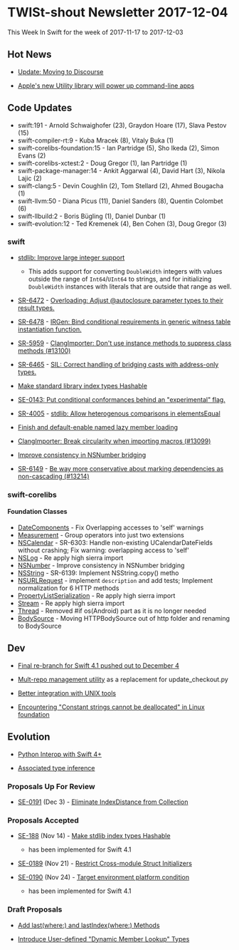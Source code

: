 # TWISt-shout Newsletter 2017-12-04
This Week In Swift for the week of 2017-11-17 to 2017-12-03

## Hot News
* [Update: Moving to Discourse](https://lists.swift.org/pipermail/swift-evolution/Week-of-Mon-20171127/041754.html)

* [Apple's new Utility library will power up command-line apps](https://www.hackingwithswift.com/articles/44/apple-s-new-utility-library-will-power-up-command-line-apps)

## Code Updates
* swift:191 - Arnold Schwaighofer (23), Graydon Hoare (17), Slava Pestov (15)
* swift-compiler-rt:9 - Kuba Mracek (8), Vitaly Buka (1)
* swift-corelibs-foundation:15 - Ian Partridge (5), Sho Ikeda (2), Simon Evans (2)
* swift-corelibs-xctest:2 - Doug Gregor (1), Ian Partridge (1)
* swift-package-manager:14 - Ankit Aggarwal (4), David Hart (3), Nikola Lajic (2)
* swift-clang:5 - Devin Coughlin (2), Tom Stellard (2), Ahmed Bougacha (1)
* swift-llvm:50 - Diana Picus (11), Daniel Sanders (8), Quentin Colombet (6)
* swift-llbuild:2 - Boris Bügling (1), Daniel Dunbar (1)
* swift-evolution:12 - Ted Kremenek (4), Ben Cohen (3), Doug Gregor (3)

### swift
* [stdlib: Improve large integer support](https://github.com/apple/swift/commit/3730115af217801d55e26fccb36060eb10428e7f)
  * This adds support for converting `DoubleWidth` integers with values outside the range of `Int64`/`UInt64` to strings, and for initializing `DoubleWidth` instances with literals that are outside that range as well.

* [SR-6472](https://bugs.swift.org/browse/SR-6472) - [Overloading: Adjust @autoclosure parameter types to their result types.](https://github.com/apple/swift/commit/8342f77bc4773e8e72eb6143b77bb1b7421aeb18)

* [SR-6478](https://bugs.swift.org/browse/SR-6478) - [IRGen: Bind conditional requirements in generic witness table instantiation function.](https://github.com/apple/swift/commit/9b9923bd2e52a595a680d0b055fda51854a6df69)

* [SR-5959](https://bugs.swift.org/browse/SR-5959) - [ClangImporter: Don't use instance methods to suppress class methods (#13100)](https://github.com/apple/swift/commit/f5989d2f6fa0bcbea59050682a5c5accf70cdb91)

* [SR-6465](https://bugs.swift.org/browse/SR-6465) - [SIL: Correct handling of bridging casts with address-only types.](https://github.com/apple/swift/commit/5eb830cf22d20986785acfc3ec356be54d1ee3e6)

* [Make standard library index types Hashable](https://github.com/apple/swift/pull/12777)

* [SE-0143: Put conditional conformances behind an "experimental" flag.](https://github.com/apple/swift/commit/b59c30c1afe2ae29ee20f14328b3ecb012fc02d6)

* [SR-4005](https://bugs.swift.org/browse/SR-4005SR-4005) - [stdlib: Allow heterogenous comparisons in elementsEqual](https://github.com/apple/swift/commit/ec0d53f96f5cb0059d8f53dd10e01b98eed1a4e4)

* [Finish and default-enable named lazy member loading](https://github.com/apple/swift/pull/12843)

* [ClangImporter: Break circularity when importing macros (#13099)](https://github.com/apple/swift/commit/5edbefcc6978efb35d92b1107f131a43a5aae651)

* [Improve consistency in NSNumber bridging](https://github.com/apple/swift/commit/956e793ef0814c939ef150536e5d207914eefc91)

* [SR-6149](https://bugs.swift.org/browse/SR-6149) - [Be way more conservative about marking dependencies as non-cascading (#13214)](https://github.com/apple/swift/commit/ace0f56e9ca03425fae9df5afe6b5927966a3f8f)

### swift-corelibs
#### Foundation Classes
* [DateComponents](https://github.com/apple/swift-corelibs-foundation/commits/master/Foundation/DateComponents.swift) - Fix Overlapping accesses to 'self' warnings
* [Measurement](https://github.com/apple/swift-corelibs-foundation/commits/master/Foundation/Measurement.swift) - Group operators into just two extensions
* [NSCalendar](https://github.com/apple/swift-corelibs-foundation/commits/master/Foundation/NSCalendar.swift) - SR-6303: Handle non-existing UCalendarDateFields without crashing; Fix warning: overlapping access to 'self'
* [NSLog](https://github.com/apple/swift-corelibs-foundation/commits/master/Foundation/NSLog.swift) - Re apply high sierra import
* [NSNumber](https://github.com/apple/swift-corelibs-foundation/commits/master/Foundation/NSNumber.swift) - Improve consistency in NSNumber bridging
* [NSString](https://github.com/apple/swift-corelibs-foundation/commits/master/Foundation/NSString.swift) - SR-6139: Implement NSString.copy() metho
* [NSURLRequest](https://github.com/apple/swift-corelibs-foundation/commits/master/Foundation/NSURLRequest.swift) - implement `description` and add tests; Implement normalization for 6 HTTP methods
* [PropertyListSerialization](https://github.com/apple/swift-corelibs-foundation/commits/master/Foundation/PropertyListSerialization.swift) - Re apply high sierra import
* [Stream](https://github.com/apple/swift-corelibs-foundation/commits/master/Foundation/Stream.swift) - Re apply high sierra import
* [Thread](https://github.com/apple/swift-corelibs-foundation/commits/master/Foundation/Thread.swift) - Removed #if os(Android) part as it is no longer needed
* [BodySource](https://github.com/apple/swift-corelibs-foundation/commits/master/Foundation/URLSession/BodySource.swift) - Moving HTTPBodySource out of http folder and renaming to BodySource

## Dev
* [Final re-branch for Swift 4.1 pushed out to December 4](https://lists.swift.org/pipermail/swift-dev/Week-of-Mon-20171127/006036.html)

* [Mult-repo management utility](https://lists.swift.org/pipermail/swift-dev/Week-of-Mon-20171127/006037.html) as a replacement for update_checkout.py

* [Better integration with UNIX tools](https://lists.swift.org/pipermail/swift-corelibs-dev/Week-of-Mon-20171127/001385.html)

* [Encountering "Constant strings cannot be	deallocated" in Linux foundation](https://lists.swift.org/pipermail/swift-corelibs-dev/Week-of-Mon-20171127/001376.html)

## Evolution
* [Python Interop with Swift 4+](https://lists.swift.org/pipermail/swift-evolution/Week-of-Mon-20171127/041850.html)

* [Associated type inference](https://lists.swift.org/pipermail/swift-evolution/Week-of-Mon-20171127/041831.html)

### Proposals Up For Review
* [SE-0191](https://github.com/apple/swift-evolution/blob/master/proposals/0191-eliminate-indexdistance.md) (Dec 3) - [Eliminate IndexDistance from Collection](https://lists.swift.org/pipermail/swift-evolution-announce/2017-November/000412.html)

### Proposals Accepted
* [SE-188](https://github.com/apple/swift-evolution/blob/master/proposals/0188-stdlib-index-types-hashable.md) (Nov 14) - [Make stdlib index types Hashable](https://lists.swift.org/pipermail/swift-evolution-announce/2017-November/000411.html)
  * has been implemented for Swift 4.1

* [SE-0189](https://github.com/apple/swift-evolution/blob/master/proposals/0189-restrict-cross-module-struct-initializers.md) (Nov 21) - [Restrict Cross-module Struct Initializers](https://lists.swift.org/pipermail/swift-evolution-announce/2017-November/000414.html)

* [SE-0190](https://github.com/apple/swift-evolution/blob/master/proposals/0190-target-environment-platform-condition.md) (Nov 24) -  [Target environment platform condition](https://lists.swift.org/pipermail/swift-evolution-announce/2017-November/000413.html)
  * has been implemented for Swift 4.1
  
### Draft Proposals
* [Add last(where:) and lastIndex(where:) Methods](https://lists.swift.org/pipermail/swift-evolution/Week-of-Mon-20171127/041678.html)

* [Introduce User-defined "Dynamic Member Lookup" Types](https://lists.swift.org/pipermail/swift-evolution/Week-of-Mon-20171127/041668.html)
